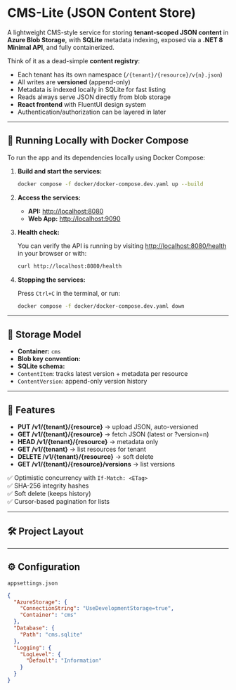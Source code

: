 # CMS-Lite (JSON Content Store)

A lightweight CMS-style service for storing **tenant-scoped JSON content** in **Azure Blob Storage**, with **SQLite** metadata indexing, exposed via a **.NET 8 Minimal API**, and fully containerized.

Think of it as a dead-simple **content registry**:  
- Each tenant has its own namespace (`/{tenant}/{resource}/v{n}.json`)  
- All writes are **versioned** (append-only)
- Metadata is indexed locally in SQLite for fast listing
- Reads always serve JSON directly from blob storage
- **React frontend** with FluentUI design system
- Authentication/authorization can be layered in later

---
## 🐳 Running Locally with Docker Compose

To run the app and its dependencies locally using Docker Compose:

1. **Build and start the services:**

   ```sh
   docker compose -f docker/docker-compose.dev.yaml up --build
   ```

2. **Access the services:**

   - **API:** [http://localhost:8080](http://localhost:8080)
   - **Web App:** [http://localhost:9090](http://localhost:9090)

3. **Health check:**

   You can verify the API is running by visiting [http://localhost:8080/health](http://localhost:8080/health) in your browser or with:

   ```sh
   curl http://localhost:8080/health
   ```

4. **Stopping the services:**

   Press `Ctrl+C` in the terminal, or run:

   ```sh
   docker compose -f docker/docker-compose.dev.yaml down
   ```

---

## 📂 Storage Model

- **Container:** `cms`
- **Blob key convention:**  
- **SQLite schema:**
- `ContentItem`: tracks latest version + metadata per resource  
- `ContentVersion`: append-only version history  

---

## 🚀 Features

- **PUT /v1/{tenant}/{resource}** → upload JSON, auto-versioned  
- **GET /v1/{tenant}/{resource}** → fetch JSON (latest or ?version=n)  
- **HEAD /v1/{tenant}/{resource}** → metadata only  
- **GET /v1/{tenant}** → list resources for tenant  
- **DELETE /v1/{tenant}/{resource}** → soft delete  
- **GET /v1/{tenant}/{resource}/versions** → list versions  

✅ Optimistic concurrency with `If-Match: <ETag>`  
✅ SHA-256 integrity hashes  
✅ Soft delete (keeps history)  
✅ Cursor-based pagination for lists  

---

## 🛠️ Project Layout
---

## ⚙️ Configuration

`appsettings.json`

```json
{
  "AzureStorage": {
    "ConnectionString": "UseDevelopmentStorage=true",
    "Container": "cms"
  },
  "Database": {
    "Path": "cms.sqlite"
  },
  "Logging": {
    "LogLevel": {
      "Default": "Information"
    }
  }
}

